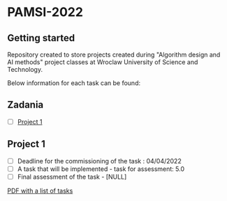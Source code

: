 # PAMSI-2022



## Getting started

Repository created to store projects created during "Algorithm design and AI methods" project classes at Wroclaw University of Science and Technology.

Below information for each task can be found:
## Zadania
- [ ] [Project 1](https://gitlab.com/JasinskiR259384/pamsi-2022/-/tree/dev1.0)

## Project 1

- [ ] Deadline for the commissioning of the task : 04/04/2022
- [ ] A task that will be implemented  - task for assessment: 5.0
- [ ] Final assessment of the task  - [NULL]

[PDF with a list of tasks ](https://gitlab.com/JasinskiR259384/pamsi-2022/-/blob/dev1.0/proj1.pdf)
